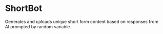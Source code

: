 # ShortBot
Generates and uploads unique short form content based on responses from AI prompted by random variable.
